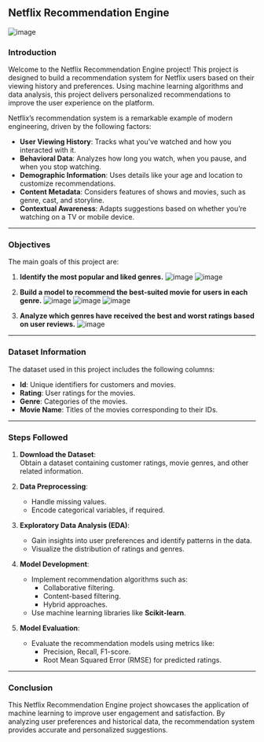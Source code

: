## Netflix Recommendation Engine
![image](https://github.com/user-attachments/assets/f0ebab35-14d4-49bc-83b0-eb88e304f520)


### **Introduction**
Welcome to the Netflix Recommendation Engine project! This project is designed to build a recommendation system for Netflix users based on their viewing history and preferences. Using machine learning algorithms and data analysis, this project delivers personalized recommendations to improve the user experience on the platform.

Netflix’s recommendation system is a remarkable example of modern engineering, driven by the following factors:  
- **User Viewing History**: Tracks what you’ve watched and how you interacted with it.  
- **Behavioral Data**: Analyzes how long you watch, when you pause, and when you stop watching.  
- **Demographic Information**: Uses details like your age and location to customize recommendations.  
- **Content Metadata**: Considers features of shows and movies, such as genre, cast, and storyline.  
- **Contextual Awareness**: Adapts suggestions based on whether you’re watching on a TV or mobile device.

---

### **Objectives**
The main goals of this project are:  
1. **Identify the most popular and liked genres.**
 ![image](https://github.com/user-attachments/assets/adbd02ff-000a-4860-936c-88faf3765768)
 ![image](https://github.com/user-attachments/assets/15fe2c80-6c73-4d1a-ba6c-3e687b900401)

2. **Build a model to recommend the best-suited movie for users in each genre.**
  ![image](https://github.com/user-attachments/assets/c10df076-c288-4b29-ba5a-9938a21b3ec8)
  ![image](https://github.com/user-attachments/assets/10b7558a-1ce0-4759-a1d4-5ca8b169c8aa)
  ![image](https://github.com/user-attachments/assets/629025ca-d232-4d53-a5e7-43050af0d74f)

3. **Analyze which genres have received the best and worst ratings based on user reviews.**
   ![image](https://github.com/user-attachments/assets/ea834480-15f5-4e2d-bac7-19fd683d42b8)



---

### **Dataset Information**
The dataset used in this project includes the following columns:  
- **Id**: Unique identifiers for customers and movies.  
- **Rating**: User ratings for the movies.  
- **Genre**: Categories of the movies.  
- **Movie Name**: Titles of the movies corresponding to their IDs.

---

### **Steps Followed**

1. **Download the Dataset**:  
   Obtain a dataset containing customer ratings, movie genres, and other related information.  

2. **Data Preprocessing**:  
   - Handle missing values.  
   - Encode categorical variables, if required.  

3. **Exploratory Data Analysis (EDA)**:  
   - Gain insights into user preferences and identify patterns in the data.  
   - Visualize the distribution of ratings and genres.  

4. **Model Development**:  
   - Implement recommendation algorithms such as:  
     - Collaborative filtering.  
     - Content-based filtering.  
     - Hybrid approaches.  
   - Use machine learning libraries like **Scikit-learn**.  

5. **Model Evaluation**:  
   - Evaluate the recommendation models using metrics like:  
     - Precision, Recall, F1-score.  
     - Root Mean Squared Error (RMSE) for predicted ratings.  

---

### **Conclusion**
This Netflix Recommendation Engine project showcases the application of machine learning to improve user engagement and satisfaction. By analyzing user preferences and historical data, the recommendation system provides accurate and personalized suggestions.
